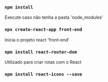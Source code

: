 ### `npm install`
Execute caso não tenha a pasta 'node_modules'

### `npx create-react-app front-end`
Inicia o projeto react 'front-end'

### `npm install react-router-dom`
Utilizado para criar rotas com o React

### `npm install react-icons --save`